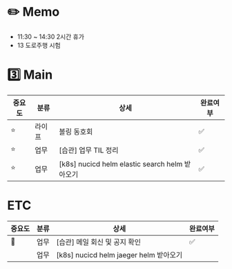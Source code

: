 # ✏️ Memo

- 11:30 ~ 14:30 2시간 휴가
- 13 도로주행 시험

# 3️⃣ Main

| 중요도 | 분류 | 상세 | 완료여부 |
|--|--|--|--|
| ⭐️ | 라이프 | 볼링 동호회 | ✅  |
| ⭐️ | 업무 | [습관] 업무 TIL 정리 | ✅  |
| ⭐️ | 업무 | [k8s] nucicd helm elastic search helm 받아오기 | ✅  |

# ETC
| 중요도 | 분류 | 상세 | 완료여부 |
|--|--|--|--|
| 📌 | 업무 | [습관] 메일 회신 및 공지 확인 | ✅  |
|  | 업무 | [k8s] nucicd helm jaeger helm 받아오기 |  |